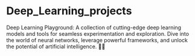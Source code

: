# Deep_Learning_projects
Deep Learning Playground: A collection of cutting-edge deep learning models and tools for seamless experimentation and exploration. Dive into the world of neural networks, leverage powerful frameworks, and unlock the potential of artificial intelligence. 🧠✨
